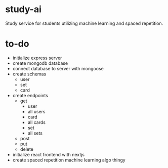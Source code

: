 # study-ai
Study service for students utilizing machine learning and spaced repetition.

# to-do
 - initialize express server
 - create mongodb database
 - connect database to server with mongoose
 - create schemas
    - user
    - set
    - card
 - create endpoints
    - get
        - user
        - all users
        - card
        - all cards
        - set
        - all sets
    - post
    - put
    - delete
 - initialize react frontend with nextjs
 - create spaced repetition machine learning algo thingy
